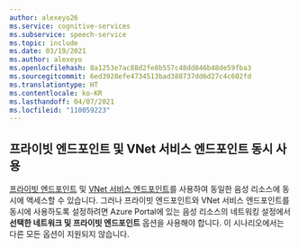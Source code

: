 ```yaml
---
author: alexeyo26
ms.service: cognitive-services
ms.subservice: speech-service
ms.topic: include
ms.date: 03/19/2021
ms.author: alexeyo
ms.openlocfilehash: 8a1253e7ac88d2fe8b557c48dd846b48de59fba3
ms.sourcegitcommit: 6ed3928efe4734513bad388737dd6d27c4c602fd
ms.translationtype: HT
ms.contentlocale: ko-KR
ms.lasthandoff: 04/07/2021
ms.locfileid: "110059223"
---
```

## <a name="simultaneous-use-of-private-endpoints-and-vnet-service-endpoints"></a>프라이빗 엔드포인트 및 VNet 서비스 엔드포인트 동시 사용

[프라이빗 엔드포인트](../speech-services-private-link.md) 및 [VNet 서비스 엔드포인트](../speech-service-vnet-service-endpoint.md)를 사용하여 동일한 음성 리소스에 동시에 액세스할 수 있습니다. 그러나 프라이빗 엔드포인트와 VNet 서비스 엔드포인트를 동시에 사용하도록 설정하려면 Azure Portal에 있는 음성 리소스의 네트워킹 설정에서 **선택한 네트워크 및 프라이빗 엔드포인트** 옵션을 사용해야 합니다. 이 시나리오에서는 다른 모든 옵션이 지원되지 않습니다.
